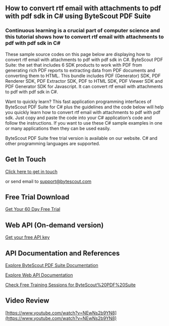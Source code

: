 ## How to convert rtf email with attachments to pdf with pdf sdk in C# using ByteScout PDF Suite

### Continuous learning is a crucial part of computer science and this tutorial shows how to convert rtf email with attachments to pdf with pdf sdk in C#

These sample source codes on this page below are displaying how to convert rtf email with attachments to pdf with pdf sdk in C#. ByteScout PDF Suite: the set that includes 6 SDK products to work with PDF from generating rich PDF reports to extracting data from PDF documents and converting them to HTML. This bundle includes PDF (Generator) SDK, PDF Renderer SDK, PDF Extractor SDK, PDF to HTML SDK, PDF Viewer SDK and PDF Generator SDK for Javascript. It can convert rtf email with attachments to pdf with pdf sdk in C#.

Want to quickly learn? This fast application programming interfaces of ByteScout PDF Suite for C# plus the guidelines and the code below will help you quickly learn how to convert rtf email with attachments to pdf with pdf sdk. Just copy and paste the code into your C# application’s code and follow the instructions. If you want to use these C# sample examples in one or many applications then they can be used easily.

ByteScout PDF Suite free trial version is available on our website. C# and other programming languages are supported.

## Get In Touch

[Click here to get in touch](https://bytescout.zendesk.com/hc/en-us/requests/new?subject=ByteScout%20PDF%20Suite%20Question)

or send email to [support@bytescout.com](mailto:support@bytescout.com?subject=ByteScout%20PDF%20Suite%20Question) 

## Free Trial Download

[Get Your 60 Day Free Trial](https://bytescout.com/download/web-installer?utm_source=github-readme)

## Web API (On-demand version)

[Get your free API key](https://pdf.co/documentation/api?utm_source=github-readme)

## API Documentation and References

[Explore ByteScout PDF Suite Documentation](https://bytescout.com/documentation/index.html?utm_source=github-readme)

[Explore Web API Documentation](https://pdf.co/documentation/api?utm_source=github-readme)

[Check Free Training Sessions for ByteScout%20PDF%20Suite](https://academy.bytescout.com/)

## Video Review

[https://www.youtube.com/watch?v=NEwNs2b9YN8](https://www.youtube.com/watch?v=NEwNs2b9YN8)